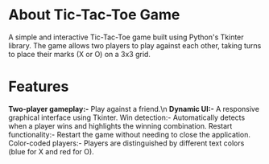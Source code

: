 # About Tic-Tac-Toe Game
A simple and interactive Tic-Tac-Toe game built using Python's Tkinter library. The game allows two players to play against each other, taking turns to place their marks (X or O) on a 3x3 grid.

# Features
 **Two-player gameplay:-**  Play against a friend.\n
 **Dynamic UI:-**  A responsive graphical interface using Tkinter.
 Win detection:-  Automatically detects when a player wins and highlights the winning combination.
 Restart functionality:- Restart the game without needing to close the application.
 Color-coded players:-  Players are distinguished by different text colors (blue for X and red for O).
